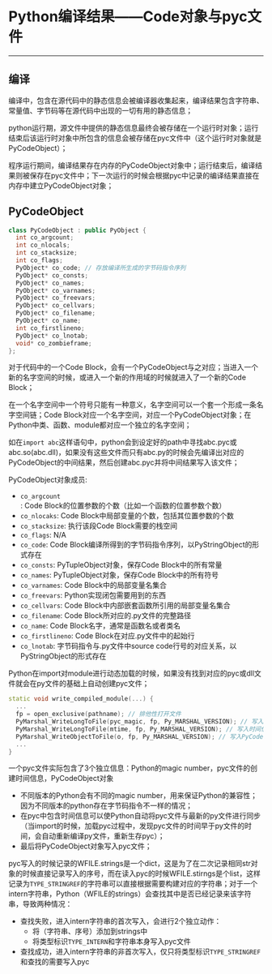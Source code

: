 # **Python编译结果——Code对象与pyc文件**
***

## **编译**
编译中，包含在源代码中的静态信息会被编译器收集起来，编译结果包含字符串、常量值、字节码等在源代码中出现的一切有用的静态信息；

python运行期，源文件中提供的静态信息最终会被存储在一个运行时对象；运行结束后该运行时对象中所包含的信息会被存储在pyc文件中（这个运行时对象就是PyCodeObject）；

程序运行期间，编译结果存在内存的PyCodeObject对象中；运行结束后，编译结果则被保存在pyc文件中；下一次运行的时候会根据pyc中记录的编译结果直接在内存中建立PyCodeObject对象；

## **PyCodeObject**
```C++
class PyCodeObject : public PyObject {
  int co_argcount;
  int co_nlocals;
  int co_stacksize;
  int co_flags;
  PyObject* co_code; // 存放编译所生成的字节码指令序列
  PyObject* co_consts;
  PyObject* co_names;
  PyObject* co_varnames;
  PyObject* co_freevars;
  PyObject* co_cellvars;
  PyObject* co_filename;
  PyObject* co_name;
  int co_firstlineno;
  PyObject* co_lnotab;
  void* co_zombieframe;
};
```
对于代码中的一个Code Block，会有一个PyCodeObject与之对应；当进入一个新的名字空间的时候，或进入一个新的作用域的时候就进入了一个新的Code Block；

在一个名字空间中一个符号只能有一种意义，名字空间可以一个套一个形成一条名字空间链；Code Block对应一个名字空间，对应一个PyCodeObject对象；在Python中类、函数、module都对应一个独立的名字空间；

如在`import abc`这样语句中，python会到设定好的path中寻找abc.pyc或abc.so(abc.dll)，如果没有这些文件而只有abc.py的时候会先编译出对应的PyCodeObject的中间结果，然后创建abc.pyc并将中间结果写入该文件；

PyCodeObject对象成员:
  * `co_argcount`: Code Block的位置参数的个数（比如一个函数的位置参数个数）
  * `co_nlocaks`: Code Block中局部变量的个数，包括其位置参数的个数
  * `co_stacksize`: 执行该段Code Block需要的栈空间
  * `co_flags`: N/A
  * `co_code`: Code Block编译所得到的字节码指令序列，以PyStringObject的形式存在
  * `co_consts`: PyTupleObject对象，保存Code Block中的所有常量
  * `co_names`: PyTupleObject对象，保存Code Block中的所有符号
  * `co_varnames`: Code Block中的局部变量名集合
  * `co_freevars`: Python实现闭包需要用到的东西
  * `co_cellvars`: Code Block中内部嵌套函数所引用的局部变量名集合
  * `co_filename`: Code Block所对应的.py文件的完整路径
  * `co_name`: Code Block名字，通常是函数名或者类名
  * `co_firstlineno`: Code Block在对应.py文件中的起始行
  * `co_lnotab`: 字节码指令与.py文件中source code行号的对应关系，以PyStringObject的形式存在

Python在import对module进行动态加载的时候，如果没有找到对应的pyc或dll文件就会在py文件的基础上自动创建pyc文件；
```c++
static void write_compiled_module(...) {
  ...
  fp = open_exclusive(pathname); // 排他性打开文件
  PyMarshal_WriteLongToFile(pyc_magic, fp, Py_MARSHAL_VERSION); // 写入magic number
  PyMarshal_WriteLongToFile(mtime, fp, Py_MARSHAL_VERSION); // 写入时间信息
  PyMarshal_WriteObjectToFile(o, fp, Py_MARSHAL_VERSION); // 写入PyCodeObject对象
  ...
}
```

一个pyc文件实际包含了3个独立信息：Python的magic number，pyc文件的创建时间信息，PyCodeObject对象
  * 不同版本的Python会有不同的magic number，用来保证Python的兼容性；因为不同版本的python存在字节码指令不一样的情况；
  * 在pyc中包含时间信息可以使Python自动将pyc文件与最新的py文件进行同步（当import的时候，加载pyc过程中，发现pyc文件的时间早于py文件的时间，会自动重新编译py文件，重新生存pyc）；
  * 最后将PyCodeObject对象写入pyc文件；

pyc写入的时候记录的WFILE.strings是一个dict，这是为了在二次记录相同str对象的时候直接记录写入的序号，而在读入pyc的时候WFILE.stirngs是个list，这样记录为`TYPE_STRINGREF`的字符串可以直接根据需要构建对应的字符串；对于一个intern字符串，Python（WFILE的strings）会查找其中是否已经记录来该字符串，导致两种情况：
  * 查找失败，进入intern字符串的首次写入，会进行2个独立动作：
    - 将（字符串、序号）添加到strings中
    - 将类型标识`TYPE_INTERN`和字符串本身写入pyc文件
  * 查找成功，进入intern字符串的非首次写入，仅只将类型标识`TYPE_STRINGREF`和查找的需要写入pyc
